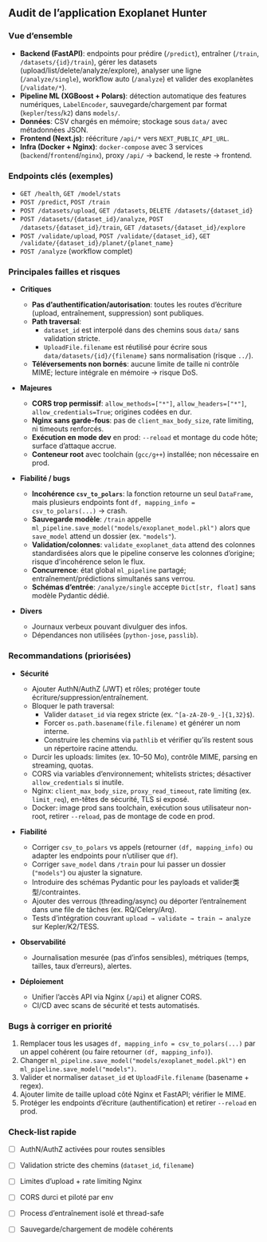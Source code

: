 ## Audit de l’application Exoplanet Hunter

### Vue d’ensemble
- **Backend (FastAPI)**: endpoints pour prédire (`/predict`), entraîner (`/train`, `/datasets/{id}/train`), gérer les datasets (upload/list/delete/analyze/explore), analyser une ligne (`/analyze/single`), workflow auto (`/analyze`) et valider des exoplanètes (`/validate/*`).
- **Pipeline ML (XGBoost + Polars)**: détection automatique des features numériques, `LabelEncoder`, sauvegarde/chargement par format (`kepler`/`tess`/`k2`) dans `models/`.
- **Données**: CSV chargés en mémoire; stockage sous `data/` avec métadonnées JSON.
- **Frontend (Next.js)**: réécriture `/api/*` vers `NEXT_PUBLIC_API_URL`.
- **Infra (Docker + Nginx)**: `docker-compose` avec 3 services (`backend`/`frontend`/`nginx`), proxy `/api/` → backend, le reste → frontend.

### Endpoints clés (exemples)
- `GET /health`, `GET /model/stats`
- `POST /predict`, `POST /train`
- `POST /datasets/upload`, `GET /datasets`, `DELETE /datasets/{dataset_id}`
- `POST /datasets/{dataset_id}/analyze`, `POST /datasets/{dataset_id}/train`, `GET /datasets/{dataset_id}/explore`
- `POST /validate/upload`, `POST /validate/{dataset_id}`, `GET /validate/{dataset_id}/planet/{planet_name}`
- `POST /analyze` (workflow complet)

### Principales failles et risques
- **Critiques**
  - **Pas d’authentification/autorisation**: toutes les routes d’écriture (upload, entraînement, suppression) sont publiques.
  - **Path traversal**: 
    - `dataset_id` est interpolé dans des chemins sous `data/` sans validation stricte.
    - `UploadFile.filename` est réutilisé pour écrire sous `data/datasets/{id}/{filename}` sans normalisation (risque `../`).
  - **Téléversements non bornés**: aucune limite de taille ni contrôle MIME; lecture intégrale en mémoire → risque DoS.

- **Majeures**
  - **CORS trop permissif**: `allow_methods=["*"]`, `allow_headers=["*"]`, `allow_credentials=True`; origines codées en dur.
  - **Nginx sans garde-fous**: pas de `client_max_body_size`, rate limiting, ni timeouts renforcés.
  - **Exécution en mode dev** en prod: `--reload` et montage du code hôte; surface d’attaque accrue.
  - **Conteneur root** avec toolchain (`gcc/g++`) installée; non nécessaire en prod.

- **Fiabilité / bugs**
  - **Incohérence `csv_to_polars`**: la fonction retourne un seul `DataFrame`, mais plusieurs endpoints font `df, mapping_info = csv_to_polars(...)` → crash.
  - **Sauvegarde modèle**: `/train` appelle `ml_pipeline.save_model("models/exoplanet_model.pkl")` alors que `save_model` attend un dossier (ex. `"models"`).
  - **Validation/colonnes**: `validate_exoplanet_data` attend des colonnes standardisées alors que le pipeline conserve les colonnes d’origine; risque d’incohérence selon le flux.
  - **Concurrence**: état global `ml_pipeline` partagé; entraînement/prédictions simultanés sans verrou.
  - **Schémas d’entrée**: `/analyze/single` accepte `Dict[str, float]` sans modèle Pydantic dédié.

- **Divers**
  - Journaux verbeux pouvant divulguer des infos.
  - Dépendances non utilisées (`python-jose`, `passlib`).

### Recommandations (priorisées)
- **Sécurité**
  - Ajouter AuthN/AuthZ (JWT) et rôles; protéger toute écriture/suppression/entraînement.
  - Bloquer le path traversal:
    - Valider `dataset_id` via regex stricte (ex. `^[a-zA-Z0-9_-]{1,32}$`).
    - Forcer `os.path.basename(file.filename)` et générer un nom interne.
    - Construire les chemins via `pathlib` et vérifier qu’ils restent sous un répertoire racine attendu.
  - Durcir les uploads: limites (ex. 10–50 Mo), contrôle MIME, parsing en streaming, quotas.
  - CORS via variables d’environnement; whitelists strictes; désactiver `allow_credentials` si inutile.
  - Nginx: `client_max_body_size`, `proxy_read_timeout`, rate limiting (ex. `limit_req`), en-têtes de sécurité, TLS si exposé.
  - Docker: image prod sans toolchain, exécution sous utilisateur non-root, retirer `--reload`, pas de montage de code en prod.

- **Fiabilité**
  - Corriger `csv_to_polars` vs appels (retourner `(df, mapping_info)` ou adapter les endpoints pour n’utiliser que `df`).
  - Corriger `save_model` dans `/train` pour lui passer un dossier (`"models"`) ou ajuster la signature.
  - Introduire des schémas Pydantic pour les payloads et valider类型/contraintes.
  - Ajouter des verrous (threading/async) ou déporter l’entraînement dans une file de tâches (ex. RQ/Celery/Arq).
  - Tests d’intégration couvrant `upload → validate → train → analyze` sur Kepler/K2/TESS.

- **Observabilité**
  - Journalisation mesurée (pas d’infos sensibles), métriques (temps, tailles, taux d’erreurs), alertes.

- **Déploiement**
  - Unifier l’accès API via Nginx (`/api`) et aligner CORS.
  - CI/CD avec scans de sécurité et tests automatisés.

### Bugs à corriger en priorité
1. Remplacer tous les usages `df, mapping_info = csv_to_polars(...)` par un appel cohérent (ou faire retourner `(df, mapping_info)`).
2. Changer `ml_pipeline.save_model("models/exoplanet_model.pkl")` en `ml_pipeline.save_model("models")`.
3. Valider et normaliser `dataset_id` et `UploadFile.filename` (basename + regex).
4. Ajouter limite de taille upload côté Nginx et FastAPI; vérifier le MIME.
5. Protéger les endpoints d’écriture (authentification) et retirer `--reload` en prod.

### Check-list rapide
- [ ] AuthN/AuthZ activées pour routes sensibles
- [ ] Validation stricte des chemins (`dataset_id`, `filename`)
- [ ] Limites d’upload + rate limiting Nginx
- [ ] CORS durci et piloté par env
- [ ] Process d’entraînement isolé et thread-safe
- [ ] Sauvegarde/chargement de modèle cohérents


